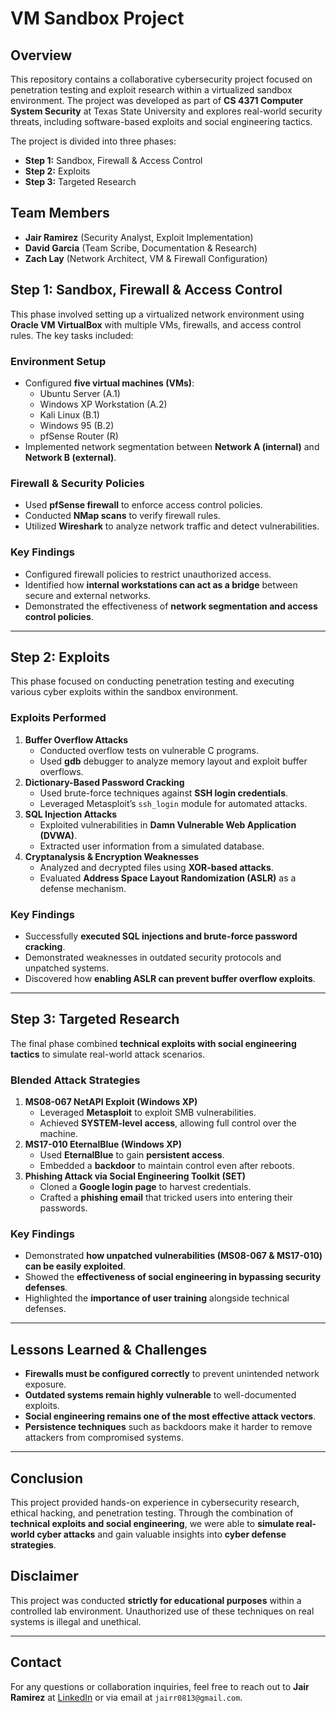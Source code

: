 # VM Sandbox Project

## Overview
This repository contains a collaborative cybersecurity project focused on penetration testing and exploit research within a virtualized sandbox environment. The project was developed as part of **CS 4371 Computer System Security** at Texas State University and explores real-world security threats, including software-based exploits and social engineering tactics. 

The project is divided into three phases:
- **Step 1:** Sandbox, Firewall & Access Control
- **Step 2:** Exploits
- **Step 3:** Targeted Research

## Team Members
- **Jair Ramirez** (Security Analyst, Exploit Implementation)
- **David Garcia** (Team Scribe, Documentation & Research)
- **Zach Lay** (Network Architect, VM & Firewall Configuration)

## Step 1: Sandbox, Firewall & Access Control
This phase involved setting up a virtualized network environment using **Oracle VM VirtualBox** with multiple VMs, firewalls, and access control rules. The key tasks included:

### **Environment Setup**
- Configured **five virtual machines (VMs)**:
  - Ubuntu Server (A.1)
  - Windows XP Workstation (A.2)
  - Kali Linux (B.1)
  - Windows 95 (B.2)
  - pfSense Router (R)
- Implemented network segmentation between **Network A (internal)** and **Network B (external)**.

### **Firewall & Security Policies**
- Used **pfSense firewall** to enforce access control policies.
- Conducted **NMap scans** to verify firewall rules.
- Utilized **Wireshark** to analyze network traffic and detect vulnerabilities.

### **Key Findings**
- Configured firewall policies to restrict unauthorized access.
- Identified how **internal workstations can act as a bridge** between secure and external networks.
- Demonstrated the effectiveness of **network segmentation and access control policies**.

---

## Step 2: Exploits
This phase focused on conducting penetration testing and executing various cyber exploits within the sandbox environment.

### **Exploits Performed**
1. **Buffer Overflow Attacks**
   - Conducted overflow tests on vulnerable C programs.
   - Used **gdb** debugger to analyze memory layout and exploit buffer overflows.
2. **Dictionary-Based Password Cracking**
   - Used brute-force techniques against **SSH login credentials**.
   - Leveraged Metasploit’s `ssh_login` module for automated attacks.
3. **SQL Injection Attacks**
   - Exploited vulnerabilities in **Damn Vulnerable Web Application (DVWA)**.
   - Extracted user information from a simulated database.
4. **Cryptanalysis & Encryption Weaknesses**
   - Analyzed and decrypted files using **XOR-based attacks**.
   - Evaluated **Address Space Layout Randomization (ASLR)** as a defense mechanism.

### **Key Findings**
- Successfully **executed SQL injections and brute-force password cracking**.
- Demonstrated weaknesses in outdated security protocols and unpatched systems.
- Discovered how **enabling ASLR can prevent buffer overflow exploits**.

---

## Step 3: Targeted Research
The final phase combined **technical exploits with social engineering tactics** to simulate real-world attack scenarios.

### **Blended Attack Strategies**
1. **MS08-067 NetAPI Exploit (Windows XP)**
   - Leveraged **Metasploit** to exploit SMB vulnerabilities.
   - Achieved **SYSTEM-level access**, allowing full control over the machine.
2. **MS17-010 EternalBlue (Windows XP)**
   - Used **EternalBlue** to gain **persistent access**.
   - Embedded a **backdoor** to maintain control even after reboots.
3. **Phishing Attack via Social Engineering Toolkit (SET)**
   - Cloned a **Google login page** to harvest credentials.
   - Crafted a **phishing email** that tricked users into entering their passwords.

### **Key Findings**
- Demonstrated **how unpatched vulnerabilities (MS08-067 & MS17-010) can be easily exploited**.
- Showed the **effectiveness of social engineering in bypassing security defenses**.
- Highlighted the **importance of user training** alongside technical defenses.

---

## Lessons Learned & Challenges
- **Firewalls must be configured correctly** to prevent unintended network exposure.
- **Outdated systems remain highly vulnerable** to well-documented exploits.
- **Social engineering remains one of the most effective attack vectors**.
- **Persistence techniques** such as backdoors make it harder to remove attackers from compromised systems.

---

## Conclusion
This project provided hands-on experience in cybersecurity research, ethical hacking, and penetration testing. Through the combination of **technical exploits and social engineering**, we were able to **simulate real-world cyber attacks** and gain valuable insights into **cyber defense strategies**.

## Disclaimer
This project was conducted **strictly for educational purposes** within a controlled lab environment. Unauthorized use of these techniques on real systems is illegal and unethical.

---

## Contact
For any questions or collaboration inquiries, feel free to reach out to **Jair Ramirez** at [LinkedIn](https://www.linkedin.com/in/jairramirez) or via email at `jairr0813@gmail.com`.

